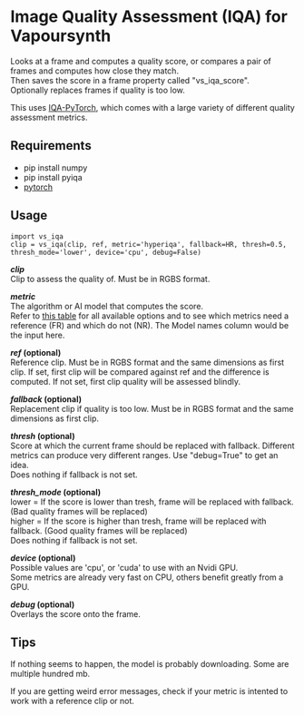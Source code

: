 # Image Quality Assessment (IQA) for Vapoursynth
Looks at a frame and computes a quality score, or compares a pair of frames and computes how close they match.  
Then saves the score in a frame property called "vs_iqa_score".  
Optionally replaces frames if quality is too low.

This uses [IQA-PyTorch](https://github.com/chaofengc/IQA-PyTorch/tree/main), which comes with a large variety of different quality assessment metrics.

## Requirements
* pip install numpy
* pip install pyiqa
* [pytorch](https://pytorch.org/)

## Usage

    import vs_iqa
    clip = vs_iqa(clip, ref, metric='hyperiqa', fallback=HR, thresh=0.5, thresh_mode='lower', device='cpu', debug=False)

__*clip*__  
Clip to assess the quality of. Must be in RGBS format.

__*metric*__  
The algorithm or AI model that computes the score.  
Refer to [this table](https://github.com/chaofengc/IQA-PyTorch/blob/main/docs/ModelCard.md) for all available options and to see which metrics need a reference (FR) and which do not (NR). The Model names column would be the input here.

__*ref* (optional)__  
Reference clip. Must be in RGBS format and the same dimensions as first clip.
If set, first clip will be compared against ref and the difference is computed.
If not set, first clip quality will be assessed blindly.

__*fallback* (optional)__  
Replacement clip if quality is too low. Must be in RGBS format and the same dimensions as first clip.

__*thresh* (optional)__  
Score at which the current frame should be replaced with fallback. Different metrics can produce very different ranges. Use "debug=True" to get an idea.  
Does nothing if fallback is not set.

__*thresh_mode* (optional)__  
lower = If the score is lower than tresh, frame will be replaced with fallback. (Bad quality frames will be replaced)  
higher = If the score is higher than tresh, frame will be replaced with fallback. (Good quality frames will be replaced)  
Does nothing if fallback is not set.

__*device* (optional)__  
Possible values are 'cpu', or 'cuda' to use with an Nvidi GPU.  
Some metrics are already very fast on CPU, others benefit greatly from a GPU.

__*debug* (optional)__  
Overlays the score onto the frame.

## Tips
If nothing seems to happen, the model is probably downloading. Some are multiple hundred mb.

If you are getting weird error messages, check if your metric is intented to work with a reference clip or not.
